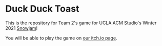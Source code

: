 # Duck Duck Toast

This is the repository for Team 2's game for UCLA ACM Studio's Winter 2021 [Snowjam](https://itch.io/jam/studiosnowjam)!

You will be able to play the game on [our itch.io page](https://lancival.itch.io/duck-duck-toast).
